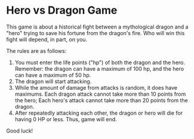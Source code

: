 # Hero vs Dragon Game

This game is about a historical fight between a mythological dragon and a "hero" trying to save his fortune from the dragon's fire. Who will win this fight will depend, in part, on you. 

The rules are as follows:

1. You must enter the life points ("hp") of both the dragon and the hero. Remember: the dragon can have a maximum of 100 hp, and the hero can have a maximum of 50 hp.
2. The dragon will start attacking.
3. While the amount of damage from attacks is random, it does have maximums. Each dragon attack cannot take more than 10 points from the hero; Each hero's attack cannot take more than 20 points from the dragon.
4. After repeatedly attacking each other, the dragon or hero will die for having 0 HP or less. Thus, game will end.

Good luck!

